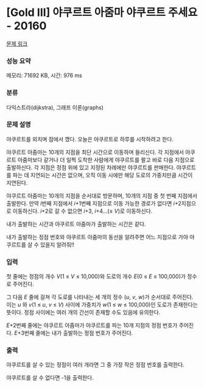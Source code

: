# [Gold III] 야쿠르트 아줌마 야쿠르트 주세요 - 20160 

[문제 링크](https://www.acmicpc.net/problem/20160) 

### 성능 요약

메모리: 71692 KB, 시간: 976 ms

### 분류

다익스트라(dijkstra), 그래프 이론(graphs)

### 문제 설명

<p>야쿠르트를 외치며 잠에서 깼다. 오늘은 야쿠르트로 하루를 시작하려고 한다.</p>

<p>야쿠르트 아줌마는 10개의 지점을 최단 시간으로 이동하며 들리신다. 각 지점에서 야쿠르트 아줌마보다 같거나 더 일찍 도착한 사람에게 야쿠르트를 팔고 바로 다음 지점으로 출발하신다. 각 지점은 정점 위에 있고 지정된 차례에만 야쿠르트를 판매한다. 야쿠르트를 파는 데 지연되는 시간은 없으며, 오직 이동 시에만 해당 도로의 가중치만큼 시간이 지연된다.</p>

<p>야쿠르트 아줌마는 10개의 지점을 순서대로 방문하며, 10개의 지점 중 첫 번째 지점에서 출발한다. 만약 <em>i</em>번째 지점에서 <em>i</em>+1번째 지점으로 이동 가능한 경로가 없다면 <em>i</em>+2지점으로 이동하신다. <em>i</em>+2로 갈 수 없으면 <em>i</em>+3, <em>i</em>+4...(≤ <em>V</em>)로 이동하신다.</p>

<p>내가 출발하는 시간과 야쿠르트 아줌마가 출발하는 시간은 같다.</p>

<p>내가 출발하는 정점 번호와 야쿠르트 아줌마의 동선을 알려주면 어느 지점으로 가야 야쿠르트를 살 수 있을지 알려줘!!</p>

### 입력 

 <p>첫 줄에는 정점의 개수 <em>V</em>(1 ≤ <em>V</em> ≤ 10,000)와 도로의 개수 <em>E</em>(0 ≤ <em>E</em> ≤ 100,000)가 정수로 주어진다.</p>

<p>그 다음 <em>E</em> 줄에 걸쳐 각 도로를 나타내는 세 개의 정수 (<em>u</em>, <em>v</em>, <em>w</em>)가 순서대로 주어진다. 이는 <em>u</em> 와 <em>v</em>(1 ≤ <em>u</em>, <em>v</em> ≤ <em>V</em>) 사이에 가중치가 <em>w</em>(1 ≤ <em>w</em> ≤ 100,000)인 도로가 존재한다는 뜻이다. 정점 사이에는 여러 개의 간선이 존재할 수도 있음에 유의한다.</p>

<p><em>E</em>+2번째 줄에는 야쿠르트 아줌마가 야쿠르트를 파는 10개 지점의 정점 번호가 주어진다. <em>E</em>+3번째 줄에는 내가 출발하는 정점 번호가 주어진다.</p>

### 출력 

 <p>야쿠르트를 살 수 있는 정점이 여러 개라면 그 중 가장 작은 정점 번호를 출력한다.</p>

<p>야쿠르트를 살 수 없다면 -1을 출력한다.</p>

